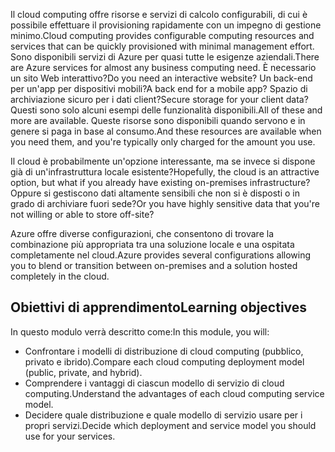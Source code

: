 <span data-ttu-id="8a047-101">Il cloud computing offre risorse e servizi di calcolo configurabili, di cui è possibile effettuare il provisioning rapidamente con un impegno di gestione minimo.</span><span class="sxs-lookup"><span data-stu-id="8a047-101">Cloud computing provides configurable computing resources and services that can be quickly provisioned with minimal management effort.</span></span> <span data-ttu-id="8a047-102">Sono disponibili servizi di Azure per quasi tutte le esigenze aziendali.</span><span class="sxs-lookup"><span data-stu-id="8a047-102">There are Azure services for almost any business computing need.</span></span> <span data-ttu-id="8a047-103">È necessario un sito Web interattivo?</span><span class="sxs-lookup"><span data-stu-id="8a047-103">Do you need an interactive website?</span></span> <span data-ttu-id="8a047-104">Un back-end per un'app per dispositivi mobili?</span><span class="sxs-lookup"><span data-stu-id="8a047-104">A back end for a mobile app?</span></span> <span data-ttu-id="8a047-105">Spazio di archiviazione sicuro per i dati client?</span><span class="sxs-lookup"><span data-stu-id="8a047-105">Secure storage for your client data?</span></span> <span data-ttu-id="8a047-106">Questi sono solo alcuni esempi delle funzionalità disponibili.</span><span class="sxs-lookup"><span data-stu-id="8a047-106">All of these and more are available.</span></span> <span data-ttu-id="8a047-107">Queste risorse sono disponibili quando servono e in genere si paga in base al consumo.</span><span class="sxs-lookup"><span data-stu-id="8a047-107">And these resources are available when you need them, and you're typically only charged for the amount you use.</span></span>

<span data-ttu-id="8a047-108">Il cloud è probabilmente un'opzione interessante, ma se invece si dispone già di un'infrastruttura locale esistente?</span><span class="sxs-lookup"><span data-stu-id="8a047-108">Hopefully, the cloud is an attractive option, but what if you already have existing on-premises infrastructure?</span></span> <span data-ttu-id="8a047-109">Oppure si gestiscono dati altamente sensibili che non si è disposti o in grado di archiviare fuori sede?</span><span class="sxs-lookup"><span data-stu-id="8a047-109">Or you have highly sensitive data that you're not willing or able to store off-site?</span></span>

<span data-ttu-id="8a047-110">Azure offre diverse configurazioni, che consentono di trovare la combinazione più appropriata tra una soluzione locale e una ospitata completamente nel cloud.</span><span class="sxs-lookup"><span data-stu-id="8a047-110">Azure provides several configurations allowing you to blend or transition between on-premises and a solution hosted completely in the cloud.</span></span>

## <a name="learning-objectives"></a><span data-ttu-id="8a047-111">Obiettivi di apprendimento</span><span class="sxs-lookup"><span data-stu-id="8a047-111">Learning objectives</span></span>

<span data-ttu-id="8a047-112">In questo modulo verrà descritto come:</span><span class="sxs-lookup"><span data-stu-id="8a047-112">In this module, you will:</span></span>

- <span data-ttu-id="8a047-113">Confrontare i modelli di distribuzione di cloud computing (pubblico, privato e ibrido).</span><span class="sxs-lookup"><span data-stu-id="8a047-113">Compare each cloud computing deployment model (public, private, and hybrid).</span></span>
- <span data-ttu-id="8a047-114">Comprendere i vantaggi di ciascun modello di servizio di cloud computing.</span><span class="sxs-lookup"><span data-stu-id="8a047-114">Understand the advantages of each cloud computing service model.</span></span>
- <span data-ttu-id="8a047-115">Decidere quale distribuzione e quale modello di servizio usare per i propri servizi.</span><span class="sxs-lookup"><span data-stu-id="8a047-115">Decide which deployment and service model you should use for your services.</span></span>
